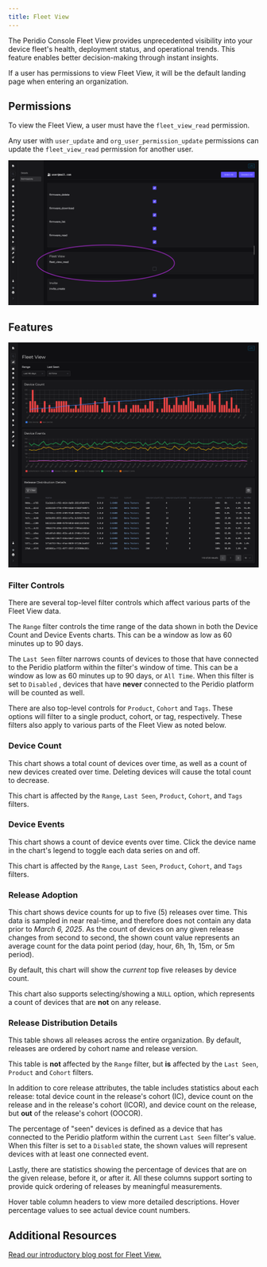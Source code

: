 ```yaml
---
title: Fleet View
---
```


The Peridio Console Fleet View provides unprecedented visibility into your device fleet's health, deployment status, and operational trends. This feature enables better decision-making through instant insights.

If a user has permissions to view Fleet View, it will be the default landing page when entering an organization.

## Permissions

To view the Fleet View, a user must have the `fleet_view_read` permission.

Any user with `user_update` and `org_user_permission_update` permissions can update the `fleet_view_read` permission for another user.

<img src="/img/console-fleet-view-permissions.png" />

## Features

<img src="/img/console-fleet-view-full.png" />

### Filter Controls

There are several top-level filter controls which affect various parts of the Fleet View data.

The `Range` filter controls the time range of the data shown in both the Device Count and Device Events charts. This can be a window as low as 60 minutes up to 90 days.

The `Last Seen` filter narrows counts of devices to those that have connected to the Peridio platform within the filter's window of time. This can be a window as low as 60 minutes up to 90 days, or `All Time`. When this filter is set to `Disabled` , devices that have **never** connected to the Peridio platform will be counted as well.

There are also top-level controls for `Product`, `Cohort` and `Tags`. These options will filter to a single product, cohort, or tag, respectively. These filters also apply to various parts of the Fleet View as noted below.

### Device Count

This chart shows a total count of devices over time, as well as a count of new devices created over time. Deleting devices will cause the total count to decrease.

This chart is affected by the `Range`, `Last Seen`, `Product`, `Cohort`, and `Tags` filters.

### Device Events

This chart shows a count of device events over time. Click the device name in the chart's legend to toggle each data series on and off.

This chart is affected by the `Range`, `Last Seen`, `Product`, `Cohort`, and `Tags` filters.

### Release Adoption

This chart shows device counts for up to five (5) releases over time. This data is sampled in near real-time, and therefore does not contain any data prior to _March 6, 2025_. As the count of devices on any given release changes from second to second, the shown count value represents an average count for the data point period (day, hour, 6h, 1h, 15m, or 5m period).

By default, this chart will show the _current_ top five releases by device count.

This chart also supports selecting/showing a `NULL` option, which represents a count of devices that are **not** on any release.

### Release Distribution Details

This table shows all releases across the entire organization. By default, releases are ordered by cohort name and release version.

This table is **not** affected by the `Range` filter, but **is** affected by the `Last Seen`, `Product` and `Cohort` filters.

In addition to core release attributes, the table includes statistics about each release: total device count in the release's cohort (IC), device count on the release and in the release's cohort (ICOR), and device count on the release, but **out** of the release's cohort (OOCOR).

The percentage of "seen" devices is defined as a device that has connected to the Peridio platform within the current `Last Seen` filter's value. When this filter is set to a `Disabled` state, the shown values will represent devices with at least one connected event.

Lastly, there are statistics showing the percentage of devices that are on the given release, before it, or after it. All these columns support sorting to provide quick ordering of releases by meaningful measurements.

Hover table column headers to view more detailed descriptions. Hover percentage values to see actual device count numbers.


## Additional Resources

[Read our introductory blog post for Fleet View.](https://blog.peridio.com/introducing-fleet-view)